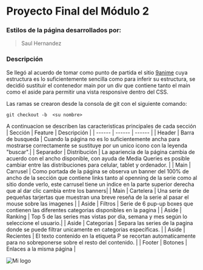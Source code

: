 # Proyecto Final del Módulo 2

### Estilos de la página desarrollados por:
>Saul Hernandez

### Descripción

Se llegó al acuerdo de tomar como punto de partida el sitio [9anime] cuya estructura es lo suficientemente sencilla como para inferir su estructura, se decidió sustituir el contenedor main por un div que contiene tanto el main como el aside para permitir una vista responsive dentro del CSS.

Las ramas se crearon desde la consola de git con el siguiente comando:
```ssh
git checkout -b  <su nombre>
```

A continuacion se describen las caracteristicas principales de cada sección
| Sección | Feature | Descripción |
| ------ | ------ | ------ |
| Header | Barra de busqueda | Cuando la página no es lo suficientemente ancha para mostrarse correctamente se sustituye por un unico icono con la leyenda "buscar".|
| Separador | Distribución | La apariencia de la página cambia de acuerdo con el ancho disponible, con ayuda de Media Queries es posible cambiar entre las distribuciones para celular, tablet y ordenador. |
| Main | Carrusel | Como portada de la página se observa un banner del 100% de ancho de la sección que contiene links tanto al openning de la serie como al sitio donde verlo, este carrusel tiene un indice en la parte superior derecha que al dar clic cambia entre los banners|
| Main | Cartelera | Una serie de pequeñas tarjertas que muestran una breve reseña de la serie al pasar el mouse sobre las imagenes |
| Aside | Filtros | Serie de 6 pup-up boxes que contienen las diferentes categorias disponibles en la pagina |
| Aside | Ranking | Top 5 de las series mas vistas por dia, semana y mes según lo seleccione el usuario.|
| Aside | Categorias | Separa las series de la pagina donde se puede filtrar unicamente en categorias específicas. |
| Aside | Recientes | El texto contenido en la etiqueta P se recortan automaticamente para no sobreponerse sobre el resto del contenido. |
| Footer | Botones | Enlaces a la misma página |

![Mi logo](https://i.imgur.com/HhoQJb5.png)

[9anime]: <https://i.imgur.com/HhoQJb5.png>
[Proyecto Final]: <https://github.com/ArgHero/ProyectoFinal>

